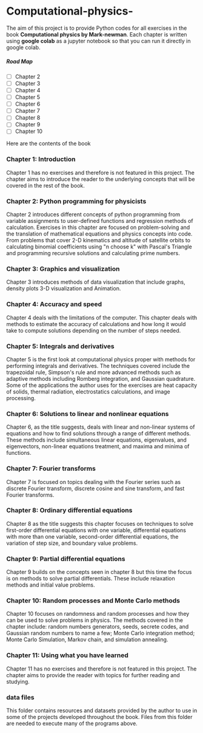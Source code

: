 # Computational-physics-
The aim of this project is to provide Python codes for all exercises in the book **Computational physics by Mark-newman**. 
Each chapter is written using **google colab** as a jupyter notebook so that you can run it directly in google colab. 
##### Road Map

- [ ] Chapter 2
- [ ] Chapter 3
- [ ] Chapter 4
- [ ] Chapter 5
- [ ] Chapter 6
- [ ] Chapter 7
- [ ] Chapter 8 
- [ ] Chapter 9
- [ ] Chapter 10

Here are the contents of the book 

### Chapter 1: Introduction
Chapter 1 has no exercises and therefore is not featured in this project. The chapter aims to introduce the reader to the underlying concepts that will be covered in the rest of the book.

### Chapter 2: Python programming for physicists
Chapter 2 introduces different concepts of python programming from variable assignments to user-defined functions and regression methods of calculation. Exercises in this chapter are focused on problem-solving and the translation of mathematical equations and physics concepts into code. From problems that cover 2-D kinematics and altitude of satellite orbits to calculating binomial coefficients using "n choose k" with Pascal's Triangle and programming recursive solutions and calculating prime numbers.

### Chapter 3: Graphics and visualization
Chapter 3 introduces methods of data visualization that include graphs, density plots 3-D visualization and Animation.

### Chapter 4: Accuracy and speed
Chapter 4 deals with the limitations of the computer. This chapter deals with methods to estimate the accuracy of calculations and how long it would take to compute solutions depending on the number of steps needed.

### Chapter 5: Integrals and derivatives
Chapter 5 is the first look at computational physics proper with methods for performing integrals and derivatives. The techniques covered include the trapezoidal rule, Simpson's rule and more advanced methods such as adaptive methods including Romberg integration, and Gaussian quadrature. Some of the applications the author uses for the exercises are heat capacity of solids, thermal radiation, electrostatics calculations, and image processing. 

### Chapter 6: Solutions to linear and nonlinear equations
Chapter 6, as the title suggests, deals with linear and non-linear systems of equations and how to find solutions through a range of different methods. These methods include simultaneous linear equations, eigenvalues, and eigenvectors, non-linear equations treatment, and maxima and minima of functions.

### Chapter 7: Fourier transforms
Chapter 7 is focused on topics dealing with the Fourier series such as discrete Fourier transform, discrete cosine and sine transform, and fast Fourier transforms.

### Chapter 8: Ordinary differential equations
Chapter 8 as the title suggests this chapter focuses on techniques to solve first-order differential equations with one variable, differential equations with more than one variable, second-order differential equations, the variation of step size, and boundary value problems.

### Chapter 9: Partial differential equations
Chapter 9 builds on the concepts seen in chapter 8 but this time the focus is on methods to solve partial differentials. These include relaxation methods and initial value problems. 

### Chapter 10: Random processes and Monte Carlo methods
Chapter 10 focuses on randomness and random processes and how they can be used to solve problems in physics. The methods covered in the chapter include: random numbers generators, seeds, secrete codes, and Gaussian random numbers to name a few; Monte Carlo integration method; Monte Carlo Simulation, Markov chain, and simulation annealing.

### Chapter 11: Using what you have learned
Chapter 11 has no exercises and therefore is not featured in this project. The chapter aims to provide the reader with topics for further reading and studying.

### data files
This folder contains resources and datasets provided by the author to use in some of the projects developed throughout the book. Files from this folder are needed to execute many of the programs above.

